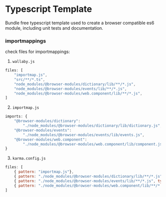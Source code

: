 # Typescript Template
Bundle free typescript template used to create a browser compatible es6 module, including unit tests and documentation.

### importmappings

check files for importmappings:

1. `wallaby.js`

```js
files: [
    "importmap.js",
    "src/**/*.ts",
    "node_modules/@browser-modules/dictionary/lib/**/*.js",
    "node_modules/@browser-modules/events/lib/**/*.js",
    "node_modules/@browser-modules/web.component/lib/**/*.js",
]
```

2. `importmap.js`

```js
imports: {
    "@browser-modules/dictionary":
        "./node_modules/@browser-modules/dictionary/lib/dictionary.js",
    "@browser-modules/events":
        "./node_modules/@browser-modules/events/lib/events.js", 
    "@browser-modules/web.component":
        "./node_modules/@browser-modules/web.component/lib/component.js"
}
```

3. `karma.config.js`
```js
files: [
    { pattern: "importmap.js"},
    { pattern: "./node_modules/@browser-modules/dictionary/lib/**/*.js", type: "module" },
    { pattern: "./node_modules/@browser-modules/events/lib/**/*.js", type: "module"},
    { pattern: "./node_modules/@browser-modules/web.component/lib/**/*.js", type: "module"},
]
```